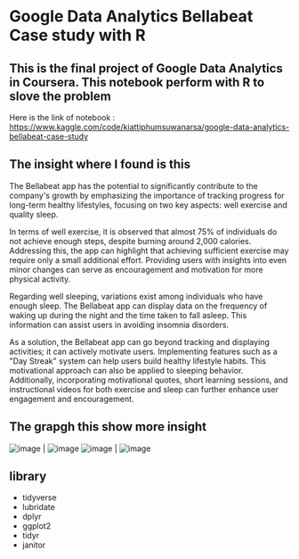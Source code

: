 # Google Data Analytics Bellabeat Case study with R

## This is the final project of Google Data Analytics in Coursera. This notebook perform with R to slove the problem
Here is the link of notebook : https://www.kaggle.com/code/kiattiphumsuwanarsa/google-data-analytics-bellabeat-case-study

## The insight where I found is this

The Bellabeat app has the potential to significantly contribute to the company's growth by emphasizing the importance of tracking progress for long-term healthy lifestyles, focusing on two key aspects: well exercise and quality sleep.

In terms of well exercise, it is observed that almost 75% of individuals do not achieve enough steps, despite burning around 2,000 calories. Addressing this, the app can highlight that achieving sufficient exercise may require only a small additional effort. Providing users with insights into even minor changes can serve as encouragement and motivation for more physical activity.

Regarding well sleeping, variations exist among individuals who have enough sleep. The Bellabeat app can display data on the frequency of waking up during the night and the time taken to fall asleep. This information can assist users in avoiding insomnia disorders.

As a solution, the Bellabeat app can go beyond tracking and displaying activities; it can actively motivate users. Implementing features such as a "Day Streak" system can help users build healthy lifestyle habits. This motivational approach can also be applied to sleeping behavior. Additionally, incorporating motivational quotes, short learning sessions, and instructional videos for both exercise and sleep can further enhance user engagement and encouragement.

## The grapgh this show more insight
![image](https://github.com/KiattiphumSuw/Google-Data-Analytics-Bellabeat-Case-study-with-R/assets/83391695/4661c3fb-3505-4c44-9778-83606f096486) | ![image](https://github.com/KiattiphumSuw/Google-Data-Analytics-Bellabeat-Case-study-with-R/assets/83391695/d45e09bf-7b0c-4e50-a36e-e4682e6679b4)
![image](https://github.com/KiattiphumSuw/Google-Data-Analytics-Bellabeat-Case-study-with-R/assets/83391695/8244a8f5-2460-4dcf-b49b-05f56eeb244e) | ![image](https://github.com/KiattiphumSuw/Google-Data-Analytics-Bellabeat-Case-study-with-R/assets/83391695/cd87ccb7-9709-46f1-905f-3f330cec1d8e)

## library
* tidyverse
* lubridate
* dplyr
* ggplot2
* tidyr
* janitor
